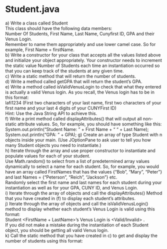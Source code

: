 # Student.java
a)	Write a class called Student  
This class should have the following data members:   
Number Of Students, First Name, Last Name, Cunyfirst ID, GPA and their Venus Login.   
Remember to name them appropriately and use lower camel case. So for example, First Name = firstName.   
b)	Write a constructor for your class that accepts all the values listed above and initialize your object appropriately. Your constructor needs to increment the static value Number of Students each time an instantiation occurred so that you can keep track of the students at any given time.   
c)	Write a static method that will return the number of students.  
d)	Write a method called getGPA that will return the student’s GPA.  
e)	Write a method called isValidVenusLogin to check that what they entered is actually a valid Venus login. As you recall, the Venus login has to be in this format:  
lafi1234 (First two characters of your last name, first two characters of your first name and your last 4 digits of your CUNYFirst ID)  
Hint: Use the Java String API to achieve this.  
f)	Write a print method called displayAttributes() that will output all non-static attribute values. So, for example, you should have something like this:  
System.out.println(“Student Name: ” + First Name + “ “ + Last Name);  
System.out.println(“GPA: ” + GPA);
g)	Create an array of type Student with n objects inside your main. (Use JOptionPane to ask user to tell you how many Student objects you need to instantiate.)  
h)	Iterate through the array and use proper constructor to instantiate and populate values for each of your student.   
Use Math.random() to select from a list of predetermined array values dynamically to select a name for each student. So, for example, you would have an array called FirstNames that has the values {“Bob”, “Mary”, “Peter”} and last Names = {“Peterson”, “Reich”, “Jackson”} etc.   
Randomly select the first name and last names for each student during your instantiation as well as for your GPA, CUNY ID, and Venus Login.   
i)	Iterate through the array of objects and call the displayAttributes() Method that you have created in (f) to display each student’s attributes.  
j)	Iterate through the array of objects and call the isValidVenusLogin() method to display whether each student’s Venus Login is valid using this format:  
Student <FirstName + LastName>’s Venus Login is <Valid/Invalid> .  
If you did not make a mistake during the instantiation of each Student object, you should be getting all valid Venus login.   
k)	Call the static method that you have created in c) to get and display the number of students  using this format:   
